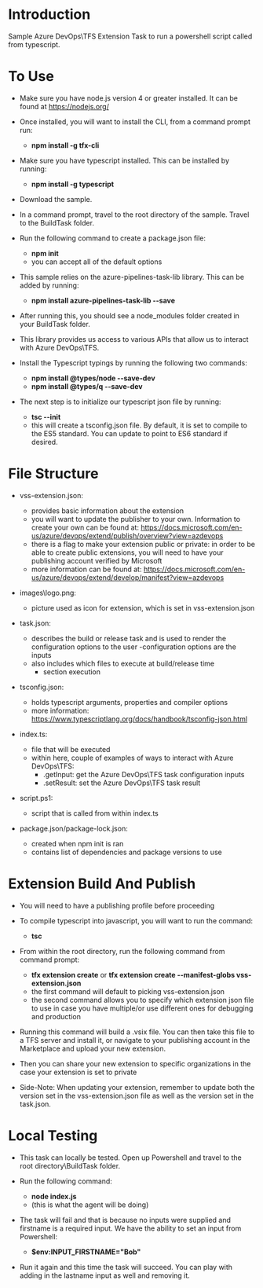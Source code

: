 # Introduction 
Sample Azure DevOps\TFS Extension Task to run a powershell script called from typescript.


# To Use
- Make sure you have node.js version 4 or greater installed.  It can be found at https://nodejs.org/

- Once installed, you will want to install the CLI, from a command prompt run:
	- **npm install -g tfx-cli**

- Make sure you have typescript installed.  This can be installed by running:
	- **npm install -g typescript**

- Download the sample.

- In a command prompt, travel to the root directory of the sample.  Travel to the BuildTask folder.

- Run the following command to create a package.json file: 
	- **npm init**
	- you can accept all of the default options

- This sample relies on the azure-pipelines-task-lib library.  This can be added by running: 
	- **npm install azure-pipelines-task-lib --save**

- After running this, you should see a node_modules folder created in your BuildTask folder.

- This library provides us access to various APIs that allow us to interact with Azure DevOps\TFS.

- Install the Typescript typings by running the following two commands:
	- **npm install @types/node --save-dev**
	- **npm install @types/q --save-dev**

- The next step is to initialize our typescript json file by running:
	- **tsc --init**
	- this will create a tsconfig.json file.  By default, it is set to compile to the ES5 standard.  You can update to point to ES6 standard if desired.


# File Structure
- vss-extension.json:
	- provides basic information about the extension
	- you will want to update the publisher to your own.  Information to create your own can be found at: https://docs.microsoft.com/en-us/azure/devops/extend/publish/overview?view=azdevops
	- there is a flag to make your extension public or private: in order to be able to create public extensions, you will need to have your publishing account verified by Microsoft
	- more information can be found at: https://docs.microsoft.com/en-us/azure/devops/extend/develop/manifest?view=azdevops

- images\logo.png:
	- picture used as icon for extension, which is set in vss-extension.json

- task.json:
	- describes the build or release task and is used to render the configuration options to the user
		-configuration options are the inputs
	- also includes which files to execute at build/release time
		- section execution

- tsconfig.json:
	- holds typescript arguments, properties and compiler options
	- more information: https://www.typescriptlang.org/docs/handbook/tsconfig-json.html

- index.ts:
	- file that will be executed
	- within here, couple of examples of ways to interact with Azure DevOps\TFS:
		- .getInput: get the Azure DevOps\TFS task configuration inputs
		- .setResult: set the Azure DevOps\TFS task result

- script.ps1:
	- script that is called from within index.ts

- package.json/package-lock.json:
	- created when npm init is ran
	- contains list of dependencies and package versions to use


# Extension Build And Publish
- You will need to have a publishing profile before proceeding

- To compile typescript into javascript, you will want to run the command: 
	- **tsc**

- From within the root directory, run the following command from command prompt:
	- **tfx extension create** or **tfx extension create --manifest-globs vss-extension.json**
	- the first command will default to picking vss-extension.json
	- the second command allows you to specify which extension json file to use in case you have multiple/or use different ones for debugging and production

- Running this command will build a .vsix file.  You can then take this file to a TFS server and install it, or navigate to your publishing account in the Marketplace and upload your new extension.

- Then you can share your new extension to specific organizations in the case your extension is set to private

- Side-Note: When updating your extension, remember to update both the version set in the vss-extension.json file as well as the version set in the task.json. 


# Local Testing
- This task can locally be tested.  Open up Powershell and travel to the root directory\BuildTask folder.

- Run the following command:
	- **node index.js**
	- (this is what the agent will be doing)

- The task will fail and that is because no inputs were supplied and firstname is a required input.  We have the ability to set an input from Powershell:
	- **$env:INPUT_FIRSTNAME="Bob"**

- Run it again and this time the task will succeed.  You can play with adding in the lastname input as well and removing it.